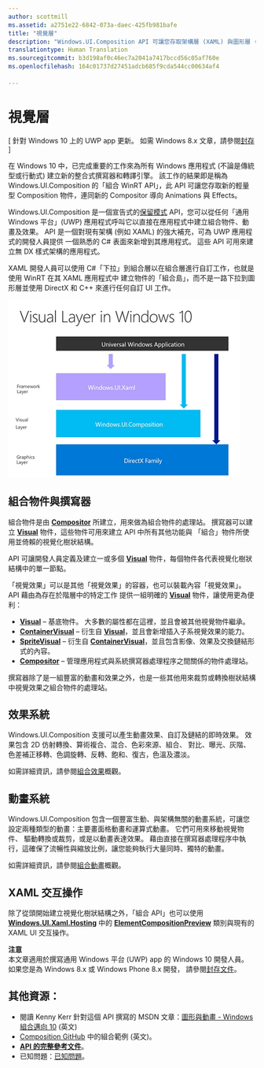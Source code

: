 ```yaml
---
author: scottmill
ms.assetid: a2751e22-6842-073a-daec-425fb981bafe
title: "視覺層"
description: "Windows.UI.Composition API 可讓您存取架構層 (XAML) 與圖形層 (DirectX) 之間的組合層。"
translationtype: Human Translation
ms.sourcegitcommit: b3d198af0c46ec7a2041a7417bccd56c05af760e
ms.openlocfilehash: 164c01737d27451adcb685f9cda544cc00634af4

---
```

# 視覺層

\[ 針對 Windows 10 上的 UWP app 更新。 如需 Windows 8.x 文章，請參閱[封存](http://go.microsoft.com/fwlink/p/?linkid=619132) \]

在 Windows 10 中，已完成重要的工作來為所有 Windows 應用程式 (不論是傳統型或行動式) 建立新的整合式撰寫器和轉譯引擎。 該工作的結果即是稱為 Windows.UI.Composition 的「組合 WinRT API」，此 API 可讓您存取新的輕量型 Composition 物件，連同新的 Compositor 導向 Animations 與 Effects。

Windows.UI.Composition 是一個宣告式的[保留模式](https://msdn.microsoft.com/library/windows/desktop/ff684178.aspx) API，您可以從任何「通用 Windows 平台」(UWP) 應用程式呼叫它以直接在應用程式中建立組合物件、動畫及效果。 API 是一個對現有架構 (例如 XAML) 的強大補充，可為 UWP 應用程式的開發人員提供 一個熟悉的 C# 表面來新增到其應用程式。 這些 API 可用來建立無 DX 樣式架構的應用程式。

XAML 開發人員可以使用 C#「下拉」到組合層以在組合層進行自訂工作，也就是使用 WinRT 在其 XAML 應用程式中 建立物件的「組合島」，而不是一路下拉到圖形層並使用 DirectX 和 C++ 來進行任何自訂 UI 工作。

![](images/layers-win-ui-composition.png)
## <span id="Composition_Objects_and_The_Compositor"></span><span id="composition_objects_and_the_compositor"></span><span id="COMPOSITION_OBJECTS_AND_THE_COMPOSITOR"></span>組合物件與撰寫器

組合物件是由 [**Compositor**](https://msdn.microsoft.com/library/windows/apps/Dn706789) 所建立，用來做為組合物件的處理站。 撰寫器可以建立 [**Visual**](https://msdn.microsoft.com/library/windows/apps/Dn706858) 物件，這些物件可用來建立 API 中所有其他功能與 「組合」物件所使用並倚賴的視覺化樹狀結構。

API 可讓開發人員定義及建立一或多個 [**Visual**](https://msdn.microsoft.com/library/windows/apps/Dn706858) 物件，每個物件各代表視覺化樹狀結構中的單一節點。

「視覺效果」可以是其他「視覺效果」的容器，也可以裝載內容「視覺效果」。 API 藉由為存在於階層中的特定工作 提供一組明確的 [**Visual**](https://msdn.microsoft.com/library/windows/apps/Dn706858) 物件，讓使用更為便利：

-   [**Visual**](https://msdn.microsoft.com/library/windows/apps/Dn706858) – 基底物件。 大多數的屬性都在這裡，並且會被其他視覺物件繼承。
-   [**ContainerVisual**](https://msdn.microsoft.com/library/windows/apps/Dn706810) – 衍生自 [**Visual**](https://msdn.microsoft.com/library/windows/apps/Dn706858)，並且會新增插入子系視覺效果的能力。
-   [**SpriteVisual**](https://msdn.microsoft.com/library/windows/apps/Mt589433) – 衍生自 [**ContainerVisual**](https://msdn.microsoft.com/library/windows/apps/Dn706810)，並且包含影像、效果及交換鏈結形式的內容。
-   [**Compositor**](https://msdn.microsoft.com/library/windows/apps/Dn706789) – 管理應用程式與系統撰寫器處理程序之間關係的物件處理站。

撰寫器除了是一組豐富的動畫和效果之外，也是一些其他用來裁剪或轉換樹狀結構中視覺效果之組合物件的處理站。

## <span id="Effects_System"></span><span id="effects_system"></span><span id="EFFECTS_SYSTEM"></span>效果系統

Windows.UI.Composition 支援可以產生動畫效果、自訂及鏈結的即時效果。 效果包含 2D 仿射轉換、算術複合、混合、色彩來源、組合、 對比、曝光、灰階、色差補正移轉、色調旋轉、反轉、飽和、復古，色溫及濃淡。

如需詳細資訊，請參閱[組合效果](composition-effects.md)概觀。

## <span id="Animation_System"></span><span id="animation_system"></span><span id="ANIMATION_SYSTEM"></span>動畫系統

Windows.UI.Composition 包含一個豐富生動、與架構無關的動畫系統，可讓您設定兩種類型的動畫：主要畫面格動畫和運算式動畫。 它們可用來移動視覺物件、 驅動轉換或裁剪，或是以動畫表達效果。 藉由直接在撰寫器處理程序中執行，這確保了流暢性與縮放比例，讓您能夠執行大量同時、獨特的動畫。

如需詳細資訊，請參閱[組合動畫](composition-animation.md)概觀。

## <span id="XAML_Interoperation"></span><span id="xaml_interoperation"></span><span id="XAML_INTEROPERATION"></span>XAML 交互操作

除了從頭開始建立視覺化樹狀結構之外，「組合 API」也可以使用 [**Windows.UI.Xaml.Hosting**](https://msdn.microsoft.com/library/windows/apps/Hh701908) 中的 [**ElementCompositionPreview**](https://msdn.microsoft.com/library/windows/apps/Mt608976) 類別與現有的 XAML UI 交互操作。


**注意**  
本文章適用於撰寫通用 Windows 平台 (UWP) app 的 Windows 10 開發人員。 如果您是為 Windows 8.x 或 Windows Phone 8.x 開發， 請參閱[封存文件](http://go.microsoft.com/fwlink/p/?linkid=619132)。

 

## <span id="Additional_Resources_"></span><span id="additional_resources_"></span><span id="ADDITIONAL_RESOURCES_"></span>其他資源：

-   閱讀 Kenny Kerr 針對這個 API 撰寫的 MSDN 文章：[圖形與動畫 - Windows 組合邁向 10](https://msdn.microsoft.com/magazine/mt590968) (英文)
-   [Composition GitHub](https://github.com/Microsoft/composition) 中的組合範例 (英文)。
-   [**API 的完整參考文件**](https://msdn.microsoft.com/library/windows/apps/Dn706878)。
-   已知問題：[已知問題](https://social.msdn.microsoft.com/Forums/en-US/home?forum=Win10SDKToolsIssues)。

 

 







<!--HONumber=Jun16_HO4-->


